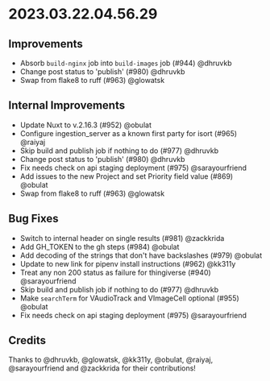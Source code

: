 # 2023.03.22.04.56.29

## Improvements

- Absorb `build-nginx` job into `build-images` job (#944) @dhruvkb
- Change post status to 'publish' (#980) @dhruvkb
- Swap from flake8 to ruff (#963) @glowatsk

## Internal Improvements

- Update Nuxt to v.2.16.3 (#952) @obulat
- Configure ingestion_server as a known first party for isort (#965) @raiyaj
- Skip build and publish job if nothing to do (#977) @dhruvkb
- Change post status to 'publish' (#980) @dhruvkb
- Fix needs check on api staging deployment (#975) @sarayourfriend
- Add issues to the new Project and set Priority field value (#869) @obulat
- Swap from flake8 to ruff (#963) @glowatsk

## Bug Fixes

- Switch to internal header on single results (#981) @zackkrida
- Add GH_TOKEN to the gh steps (#984) @obulat
- Add decoding of the strings that don't have backslashes (#979) @obulat
- Update to new link for pipenv install instructions (#962) @kk311y
- Treat any non 200 status as failure for thingiverse (#940) @sarayourfriend
- Skip build and publish job if nothing to do (#977) @dhruvkb
- Make `searchTerm` for VAudioTrack and VImageCell optional (#955) @obulat
- Fix needs check on api staging deployment (#975) @sarayourfriend

## Credits

Thanks to @dhruvkb, @glowatsk, @kk311y, @obulat, @raiyaj, @sarayourfriend and
@zackkrida for their contributions!

